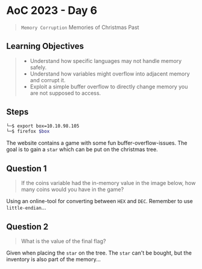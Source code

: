 # AoC 2023 - Day 6

> `Memory Corruption` Memories of Christmas Past

## Learning Objectives
> - Understand how specific languages may not handle memory safely.
> - Understand how variables might overflow into adjacent memory and corrupt it.
> - Exploit a simple buffer overflow to directly change memory you are not supposed to access.

## Steps

```bash
└─$ export box=10.10.98.105
└─$ firefox $box
```

The website contains a game with some fun buffer-overflow-issues. The goal is to gain a `star` which can be put on the christmas tree.

## Question 1

> If the coins variable had the in-memory value in the image below, how many coins would you have in the game?

Using an online-tool for converting between `HEX` and `DEC`. Remember to use `little-endian`...

## Question 2

> What is the value of the final flag?

Given when placing the `star` on the tree. The `star` can't be bought, but the inventory is also part of the memory...